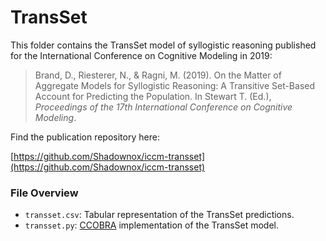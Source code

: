 TransSet
========

This folder contains the TransSet model of syllogistic reasoning published for the International Conference on Cognitive Modeling in 2019:

> Brand, D., Riesterer, N., & Ragni, M. (2019). On the Matter of Aggregate Models for Syllogistic Reasoning: A Transitive Set-Based Account for Predicting the Population. In Stewart T. (Ed.), *Proceedings of the 17th International Conference on Cognitive Modeling*.

Find the publication repository here:

[https://github.com/Shadownox/iccm-transset](https://github.com/Shadownox/iccm-transset)

### File Overview

- `transset.csv`: Tabular representation of the TransSet predictions.
- `transset.py`: [CCOBRA](https://github.com/CognitiveComputationLab/ccobra) implementation of the TransSet model.
